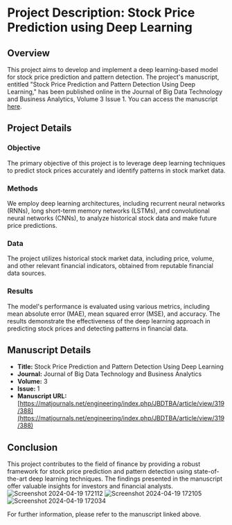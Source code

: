 # Project Description: Stock Price Prediction using Deep Learning

## Overview
This project aims to develop and implement a deep learning-based model for stock price prediction and pattern detection. The project's manuscript, entitled "Stock Price Prediction and Pattern Detection Using Deep Learning," has been published online in the Journal of Big Data Technology and Business Analytics, Volume 3 Issue 1. You can access the manuscript [here](https://matjournals.net/engineering/index.php/JBDTBA/article/view/319/388).

## Project Details
### Objective
The primary objective of this project is to leverage deep learning techniques to predict stock prices accurately and identify patterns in stock market data.

### Methods
We employ deep learning architectures, including recurrent neural networks (RNNs), long short-term memory networks (LSTMs), and convolutional neural networks (CNNs), to analyze historical stock data and make future price predictions.

### Data
The project utilizes historical stock market data, including price, volume, and other relevant financial indicators, obtained from reputable financial data sources.

### Results
The model's performance is evaluated using various metrics, including mean absolute error (MAE), mean squared error (MSE), and accuracy. The results demonstrate the effectiveness of the deep learning approach in predicting stock prices and detecting patterns in financial data.

## Manuscript Details
- **Title:** Stock Price Prediction and Pattern Detection Using Deep Learning
- **Journal:** Journal of Big Data Technology and Business Analytics
- **Volume:** 3
- **Issue:** 1
- **Manuscript URL:** [https://matjournals.net/engineering/index.php/JBDTBA/article/view/319/388](https://matjournals.net/engineering/index.php/JBDTBA/article/view/319/388)

## Conclusion
This project contributes to the field of finance by providing a robust framework for stock price prediction and pattern detection using state-of-the-art deep learning techniques. The findings presented in the manuscript offer valuable insights for investors and financial analysts.
![Screenshot 2024-04-19 172112](https://github.com/yash9373/stockpricepredication/assets/101787484/5898b1bd-743f-4db7-a11e-e04e966abc15)
![Screenshot 2024-04-19 172105](https://github.com/yash9373/stockpricepredication/assets/101787484/867881b6-2dae-4a86-a09c-916cc8174a90)
![Screenshot 2024-04-19 172034](https://github.com/yash9373/stockpricepredication/assets/101787484/f06aa6ce-2d39-4376-a707-d1a13b796956)

For further information, please refer to the manuscript linked above.
